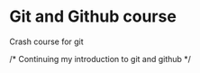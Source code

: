 # Git and Github course

Crash course for git

/*
    Continuing my introduction to git and github
*/
